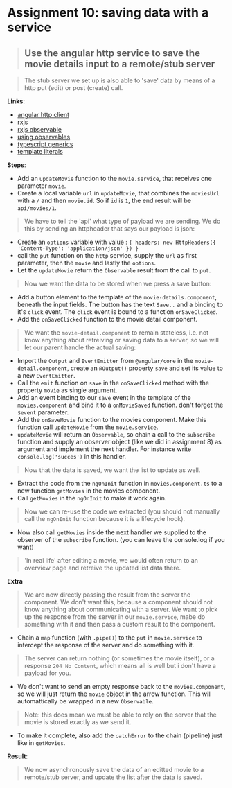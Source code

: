 Assignment 10: saving data with a service
==============================================

> ## Use the angular http service to save the movie details input to a remote/stub server

> The stub server we set up is also able to 'save' data by means of a http put (edit) or post (create) call.

**Links**:
- [angular http client](https://angular.io/guide/http)
- [rxjs](http://reactivex.io/rxjs/manual/overview.html#introduction)
- [rxjs observable](http://reactivex.io/documentation/observable.html)
- [using observables](https://angular-training-guide.rangle.io/observables/using_observables)
- [typescript generics](https://www.typescriptlang.org/docs/handbook/2/generics.html)
- [template literals](https://developer.chrome.com/blog/es6-template-strings/)

**Steps**:
- Add an `updateMovie` function to the `movie.service`, that receives one parameter `movie`.
- Create a local variable `url` in `updateMovie`, that combines the `moviesUrl` with a `/` and then `movie.id`. So if `id` is `1`, the end result will be `api/movies/1`.
> We have to tell the 'api' what type of payload we are sending. We do this by sending an httpheader that says our payload is json:
- Create an `options` variable with value : `{ headers: new HttpHeaders({ 'Content-Type': 'application/json' }) }`
- call the `put` function on the `http` service, supply the `url` as first parameter, then the `movie` and lastly the `options`.
- Let the `updateMovie` return the `Observable` result from the call to `put`.

> Now we want the data to be stored when we press a save button:
- Add a button element to the template of the `movie-details.component`, beneath the input fields. The button has the text `Save..` and a binding to it's `click` event. The `click` event is bound to a function `onSaveClicked`.
- Add the `onSaveClicked` function to the movie detail component.
> We want the `movie-detail.component` to remain stateless, i.e. not know anything about retreiving or saving data to a server, so we will let our parent handle the actual saving:
- Import the `Output` and `EventEmitter` from `@angular/core` in the `movie-detail.component`, create an `@Output()` property `save` and set its value to a new `EventEmitter`.
- Call the `emit` function on `save` in the `onSaveClicked` method with the property `movie` as single argument.
- Add an event binding to our `save` event in the template of the `movies.component` and bind it to a `onMovieSaved` function. don't forget the `$event` parameter.
 - Add the `onSaveMovie` function to the movies component. Make this function call `updateMovie` from the `movie.service`.
 - `updateMovie` will return an `Observable`, so chain a call to the `subscribe` function and supply an observer object (like we did in assignment 8) as argument and implement the next handler. For instance write `console.log('succes')` in this handler.
 > Now that the data is saved, we want the list to update as well.
 - Extract the code from the `ngOnInit` function in `movies.component.ts` to a new function `getMovies` in the movies component.
 - Call `getMovies` in the `ngOnInit` to make it work again. 
 > Now we can re-use the code we extracted (you should not manually call the `ngOnInit` function because it is a lifecycle hook). 
- Now also call `getMovies` inside the next handler we supplied to the observer of the `subscribe` function. (you can leave the console.log if you want)
 > 'In real life' after editing a movie, we would often return to an overview page and retreive the updated list data there.


**Extra**
> We are now directly passing the result from the server the component. We don't want this, because a component should not know anything about communicating with a server. We want to pick up the response from the server in our `movie.service`, mabe do something with it and then pass a custom result to the component.
- Chain a `map` function (with `.pipe()`) to the `put` in `movie.service` to intercept the response of the server and do something with it.
> The server can return nothing (or sometimes the movie itself), or a response `204 No Content`, which means all is well but i don't have a payload for you.
- We don't want to send an empty response back to the `movies.component`, so we will just return the `movie` object in the arrow function. This will automattically be wrapped in a new `Observable`.
> Note: this does mean we must be able to rely on the server that the movie is stored exactly as we send it.
- To make it complete, also add the `catchError` to the chain (pipeline) just like in `getMovies`.

**Result**:
> We now asynchronously save the data of an editted movie to a remote/stub server, and update the list after the data is saved.
